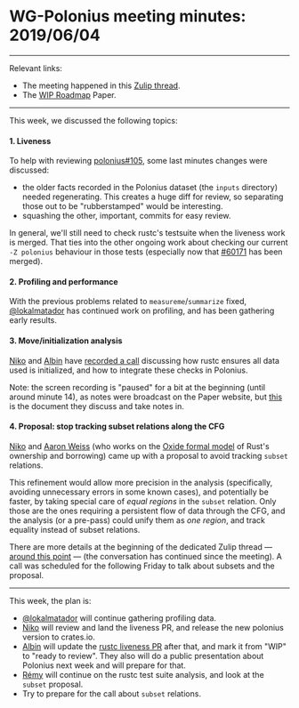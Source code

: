 # WG-Polonius meeting minutes: 2019/06/04
---

Relevant links:
- The meeting happened in this [Zulip thread](https://rust-lang.zulipchat.com/#narrow/stream/186049-t-compiler.2Fwg-polonius/topic/meeting.202019.2E06.2E04).
- The [WIP Roadmap](https://paper.dropbox.com/doc/Polonius-Roadmap--AY6C806s~AZK~e7wagmys2_wAg-hk3a9ynduUN2gk1A0NNTF) Paper.

---

This week, we discussed the following topics:

#### 1. Liveness

To help with reviewing [polonius#105](https://github.com/rust-lang/polonius/pull/105), some last minutes changes were discussed:
- the older facts recorded in the Polonius dataset (the `inputs` directory) needed regenerating. This creates a huge diff for review, so separating those out to be "rubberstamped" would be interesting.
- squashing the other, important, commits for easy review.

In general, we'll still need to check rustc's testsuite when the liveness work is merged. That ties into the other ongoing work about checking our current `-Z polonius` behaviour in those tests (especially now that [#60171](https://github.com/rust-lang/rust/pull/60171) has been merged). 


#### 2. Profiling and performance

With the previous problems related to `measureme`/`summarize` fixed, [@lokalmatador] has continued work on profiling, and has been gathering early results.

#### 3. Move/initialization analysis

[Niko] and [Albin] have [recorded a call](https://www.youtube.com/watch?v=ilv9V-328HI) discussing how rustc ensures all data used is initialized, and how to integrate these checks in Polonius. 

Note: the screen recording is "paused" for a bit at the beginning (until around minute 14), as notes were broadcast on the Paper website, but [this](https://paper.dropbox.com/doc/Polonius-and-initialization-mNvR4jqITCdsJDUMEhFbv) is the document they discuss and take notes in.

#### 4. Proposal: stop tracking subset relations along the CFG

[Niko] and [Aaron Weiss] (who works on the [Oxide formal model](https://aaronweiss.us/pubs/draft19-oxide.pdf) of Rust's ownership and borrowing) came up with a proposal to avoid tracking `subset` relations.

This refinement would allow more precision in the analysis (specifically, avoiding unnecessary errors in some known cases), and potentially be faster, by taking special care of _equal regions_ in the `subset` relation. Only those are the ones requiring a persistent flow of data through the CFG, and the analysis (or a pre-pass) could unify them as _one region_, and track equality instead of subset relations.

There are more details at the beginning of the dedicated Zulip thread — [around this point](https://rust-lang.zulipchat.com/#narrow/stream/186049-t-compiler.2Fwg-polonius/topic/subset.20relations.20and.20polonius/near/167212574) — (the conversation has continued since the meeting). A call was scheduled for the following Friday to talk about subsets and the proposal.

---

This week, the plan is:
- [@lokalmatador] will continue gathering profiling data.
- [Niko] will review and land the liveness PR, and release the new polonius version to crates.io.
- [Albin] will update the [rustc liveness PR](https://github.com/rust-lang/rust/pull/60266) after that, and mark it from "WIP" to "ready to review". They also will do a public presentation about Polonius next week and will prepare for that.
- [Rémy] will continue on the rustc test suite analysis, and look at the `subset` proposal.
- Try to prepare for the call about `subset` relations.

[Albin]: https://github.com/albins
[Niko]: https://github.com/nikomatsakis
[@lokalmatador]: https://github.com/lokalmatador
[Aaron Weiss]: https://github.com/aatxe
[Rémy]: https://github.com/lqd